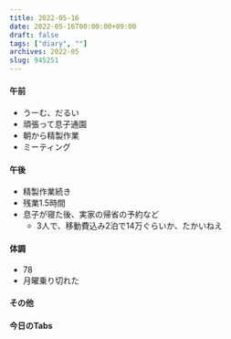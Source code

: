 ```yaml
---
title: 2022-05-16
date: 2022-05-16T00:00:00+09:00
draft: false
tags: ["diary", ""]
archives: 2022-05
slug: 945251
---
```

#### 午前
- うーむ、だるい
- 頑張って息子通園
- 朝から精製作業
- ミーティング
#### 午後
- 精製作業続き
- 残業1.5時間
- 息子が寝た後、実家の帰省の予約など
  - 3人で、移動費込み2泊で14万ぐらいか、たかいねえ
#### 体調
- 78
- 月曜乗り切れた
#### その他
#### 今日のTabs
